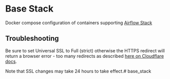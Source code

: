 # Base Stack

Docker compose configuration of containers supporting [Airflow Stack](https://github.com/hughcameron/airflow_stack)

## Troubleshooting

Be sure to set Universal SSL to Full (strict) otherwise the HTTPS redirect will return a browser error - too many redirects as described [here on Cloudflare docs](https://support.cloudflare.com/hc/en-us/articles/200170516-How-do-I-add-SSL-to-my-site-).

Note that SSL changes may take 24 hours to take effect.# base_stack
